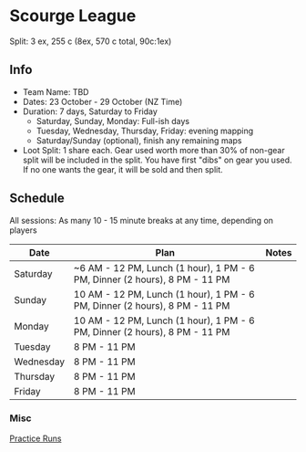 # Scourge League

Split: 3 ex, 255 c (8ex, 570 c total, 90c:1ex)

## Info

- Team Name: TBD
- Dates: 23 October - 29 October (NZ Time)
- Duration: 7 days, Saturday to Friday
  - Saturday, Sunday, Monday: Full-ish days
  - Tuesday, Wednesday, Thursday, Friday: evening mapping
  - Saturday/Sunday (optional), finish any remaining maps
- Loot Split: 1 share each. Gear used worth more than 30% of non-gear split will be included in the split. You have first "dibs" on gear you used. If no one wants the gear, it will be sold and then split.

## Schedule

All sessions: As many 10 - 15 minute breaks at any time, depending on players

| Date      | Plan                                                                       | Notes |
| --------- | -------------------------------------------------------------------------- | ----- |
| Saturday  | ~6 AM - 12 PM, Lunch (1 hour), 1 PM - 6 PM, Dinner (2 hours), 8 PM - 11 PM |       |
| Sunday    | 10 AM - 12 PM, Lunch (1 hour), 1 PM - 6 PM, Dinner (2 hours), 8 PM - 11 PM |       |
| Monday    | 10 AM - 12 PM, Lunch (1 hour), 1 PM - 6 PM, Dinner (2 hours), 8 PM - 11 PM |       |
| Tuesday   | 8 PM - 11 PM                                                               |       |
| Wednesday | 8 PM - 11 PM                                                               |       |
| Thursday  | 8 PM - 11 PM                                                               |       |
| Friday    | 8 PM - 11 PM                                                               |       |

### Misc

[Practice Runs](https://www.youtube.com/playlist?list=PLViV8LJOQi78W_Ttrco9h0iNQ3S9J2DLQ)
